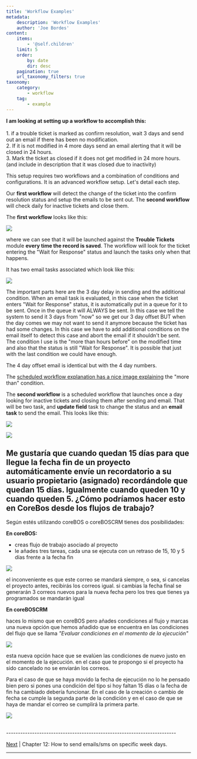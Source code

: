 ```yaml
---
title: 'Workflow Examples'
metadata:
    description: 'Workflow Examples'
    author: 'Joe Bordes'
content:
    items:
        - '@self.children'
    limit: 5
    order:
        by: date
        dir: desc
    pagination: true
    url_taxonomy_filters: true
taxonomy:
    category:
        - workflow
    tag:
        - example
---
```


<div class="notices blue">
<strong>I am looking at setting up a workflow to accomplish this:</strong>
<br>
<br>
1. if a trouble ticket is marked as confirm resolution, wait 3 days and send out an email if there has been no modification.<br>
2. If it is not modified in 4 more days send an email alerting that it will be closed in 24 hours.<br>
3. Mark the ticket as closed if it does not get modified in 24 more hours. (and include in description that it was closed due to inactivity)<br>

</div>


This setup requires two workflows and a combination of conditions and configurations. It is an advanced workflow setup. Let's detail each step.

Our <strong>first workflow</strong> will detect the change of the ticket into the confirm resolution status and setup the emails to be sent out. The <strong>second workflow</strong> will check daily for inactive tickets and close them.

The <strong>first workflow</strong> looks like this:


![](ticketwfinformandclose01.png?width=100%)

where we can see that it will be launched against the **Trouble Tickets** module **every time the record is saved**. The workflow will look for the ticket entering the "Wait for Response" status and launch the tasks only when that happens.

It has two email tasks associated which look like this:

![](ticketwfinformandclose02.png?width=100%)

The important parts here are the 3 day delay in sending and the additional condition. When an email task is evaluated, in this case when the ticket enters "Wait for Response" status, it is automatically put in a queue for it to be sent. Once in the queue it will ALWAYS be sent. In this case we tell the system to send it 3 days from "now" so we get our 3 day offset BUT when the day comes we may not want to send it anymore because the ticket has had some changes. In this case we have to add additional conditions on the email itself to detect this case and abort the email if it shouldn't be sent. The condition I use is the "more than hours before" on the modified time and also that the status is still "Wait for Response". It is possible that just with the last condition we could have enough.

The 4 day offset email is identical but with the 4 day numbers.

The [scheduled workflow explanation has a nice image explaining](../05.scheduled_workflows) the "more than" condition.

The **second workflow** is a scheduled workflow that launches once a day looking for inactive tickets and closing them after sending and email. That will be two task, and **update field** task to change the status and an **email task** to send the email. This looks like this:

![](ticketwfinformandclose03.png?width=100%)

![](ticketwfinformandclose04.png?width=100%)

<div class="notices blue">
<h2> Me gustaría que cuando quedan 15 días para que llegue la fecha fin de un proyecto automáticamente envíe un recordatorio a su usuario propietario (asignado) recordándole que quedan 15 días. Igualmente cuando queden 10 y cuando queden 5. ¿Cómo podríamos hacer esto en CoreBos desde los flujos de trabajo?</h2></div>

Según estés utilizando coreBOS o coreBOSCRM tienes dos posibilidades:

**En coreBOS:**

-   creas flujo de trabajo asociado al proyecto
-   le añades tres tareas, cada una se ejecuta con un retraso de 15, 10 y 5 días frente a la fecha fin


![](15diasantes.png?width=100%)

el inconveniente es que este correo se mandará siempre, o sea, si cancelas el proyecto antes, recibirás los correos igual. si cambias la fecha final se generarán 3 correos nuevos para la nueva fecha pero los tres que tienes ya programados se mandarán igual

**En coreBOSCRM**

haces lo mismo que en coreBOS pero añades condiciones al flujo y marcas una nueva opción que hemos añadido que se encuentra en las condiciones del flujo que se llama *"Evaluar condiciones en el momento de la ejecución"*


![](noenviarsiterminado.png?width=100%)

esta nueva opción hace que se evalúen las condiciones de nuevo justo en el momento de la ejecución. en el caso que te propongo si el proyecto ha sido cancelado no se enviarán los correos.

Para el caso de que se haya movido la fecha de ejecución no lo he pensado bien pero si pones una condición del tipo si hoy faltan 15 días o la fecha de fin ha cambiado debería funcionar. En el caso de la creación o cambio de fecha se cumple la segunda parte de la condición y en el caso de que se haya de mandar el correo se cumplirá la primera parte.


![](targetenddatehaschanged.png?width=100%)


<br>
------------------------------------------------------------------------

[Next](../13.workflow_weekendwarning) | Chapter 12: How to send emails/sms on specific week days.

------------------------------------------------------------------------